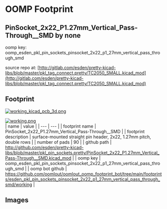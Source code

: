 # OOMP Footprint  
## PinSocket_2x22_P1.27mm_Vertical_Pass-Through__SMD  by none  
  
oomp key: oomp_esden_pkl_pin_sockets_pinsocket_2x22_p1_27mm_vertical_pass_through_smd  
  
source repo at: [http://gitlab.com/esden/pretty-kicad-libs/blob/master/pkl_tag_connect.pretty/TC2050_SMALL.kicad_mod](http://gitlab.com/esden/pretty-kicad-libs/blob/master/pkl_tag_connect.pretty/TC2050_SMALL.kicad_mod)  
## Footprint  
  
[![working_kicad_pcb_3d.png](working_kicad_pcb_3d_600.png)](working_kicad_pcb_3d.png)  
  
[![working.png](working_600.png)](working.png)  
| name | value | 
| --- | --- | 
| footprint name | PinSocket_2x22_P1.27mm_Vertical_Pass-Through__SMD | 
| footprint description | surface-mounted straight pin header, 2x22, 1.27mm pitch, double rows | 
| number of pads | 90 | 
| github path | http://github.com/esden/pretty-kicad-libs/blob/master/pkl_pin_sockets.pretty/PinSocket_2x22_P1.27mm_Vertical_Pass-Through__SMD.kicad_mod | 
| oomp key | oomp_esden_pkl_pin_sockets_pinsocket_2x22_p1_27mm_vertical_pass_through_smd | 
| oomp bot github | https://github.com/oomlout/oomlout_oomp_footprint_bot/tree/main/footprints/esden_pkl_pin_sockets_pinsocket_2x22_p1_27mm_vertical_pass_through_smd/working | 
## Images  
